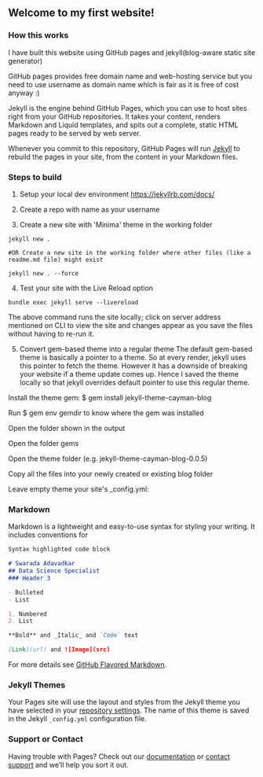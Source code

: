 ## Welcome to my first website!

### How this works
I have built this website using GitHub pages and jekyll(blog-aware static site generator)

GitHub pages provides free domain name and web-hosting service but you need to use username as domain name which is fair as it is free of cost anyway :)

Jekyll is the engine behind GitHub Pages, which you can use to host sites right from your GitHub repositories. It takes your content, renders Markdown and Liquid templates, and spits out a complete, static HTML pages ready to be served by web server. 

Whenever you commit to this repository, GitHub Pages will run [Jekyll](https://jekyllrb.com/) to rebuild the pages in your site, from the content in your Markdown files.

### Steps to build
1. Setup your local dev environment
   https://jekyllrb.com/docs/

2. Create a repo with name as your username

3. Create a new site with 'Minima' theme in the working folder
```
jekyll new .

#OR Create a new site in the working folder where other files (like a readme.md file) might exist

jekyll new . --force
```
4. Test your site with the Live Reload option
```
bundle exec jekyll serve --livereload
```
The above command runs the site locally; click on server address mentioned on CLI to view the site and changes appear as you save the files without having to re-run it.

5. Convert gem-based theme into a regular theme
   The default gem-based theme is basically a pointer to a theme. So at every render, jekyll uses this pointer to fetch the theme. However it has a downside of breaking your website if a theme update comes up. Hence I saved the theme locally so that jekyll overrides default pointer to use this regular theme.


Install the theme gem: $ gem install jekyll-theme-cayman-blog

Run $ gem env gemdir to know where the gem was installed

Open the folder shown in the output

Open the folder gems

Open the theme folder (e.g. jekyll-theme-cayman-blog-0.0.5)

Copy all the files into your newly created or existing blog folder

Leave empty theme your site's _config.yml:
### Markdown

Markdown is a lightweight and easy-to-use syntax for styling your writing. It includes conventions for

```markdown
Syntax highlighted code block

# Swarada Adavadkar
## Data Science Specialist
### Header 3

- Bulleted
- List

1. Numbered
2. List

**Bold** and _Italic_ and `Code` text

[Link](url) and ![Image](src)
```

For more details see [GitHub Flavored Markdown](https://guides.github.com/features/mastering-markdown/).

### Jekyll Themes

Your Pages site will use the layout and styles from the Jekyll theme you have selected in your [repository settings](https://github.com/swarada189/swarada189.github.io/settings). The name of this theme is saved in the Jekyll `_config.yml` configuration file.

### Support or Contact

Having trouble with Pages? Check out our [documentation](https://help.github.com/categories/github-pages-basics/) or [contact support](https://github.com/contact) and we’ll help you sort it out.
